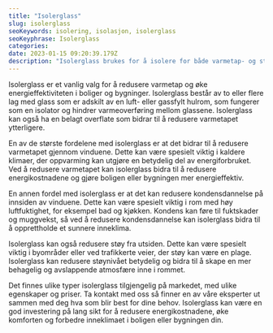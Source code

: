```yaml
---
title: "Isolerglass"
slug: isolerglass
seoKeywords: isolering, isolasjon, isolerglass
seoKeyphrase: Isolerglass
categories: 
date: 2023-01-15 09:20:39.179Z 
description: "Isolerglass brukes for å isolere for både varmetap- og støy, og passer for mange forskjellige applikasjoner. Les mer om isolerglass her."
---
```


Isolerglass er et vanlig valg for å redusere varmetap og øke energieffektiviteten i boliger og bygninger. Isolerglass består av to eller flere lag med glass som er adskilt av en luft- eller gassfylt hulrom, som fungerer som en isolator og hindrer varmeoverføring mellom glassene. Isolerglass kan også ha en belagt overflate som bidrar til å redusere varmetapet ytterligere.

En av de største fordelene med isolerglass er at det bidrar til å redusere varmetapet gjennom vinduene. Dette kan være spesielt viktig i kaldere klimaer, der oppvarming kan utgjøre en betydelig del av energiforbruket. Ved å redusere varmetapet kan isolerglass bidra til å redusere energikostnadene og gjøre boligen eller bygningen mer energieffektiv.

En annen fordel med isolerglass er at det kan redusere kondensdannelse på innsiden av vinduene. Dette kan være spesielt viktig i rom med høy luftfuktighet, for eksempel bad og kjøkken. Kondens kan føre til fuktskader og muggvekst, så ved å redusere kondensdannelse kan isolerglass bidra til å opprettholde et sunnere inneklima.

Isolerglass kan også redusere støy fra utsiden. Dette kan være spesielt viktig i byområder eller ved trafikkerte veier, der støy kan være en plage. Isolerglass kan redusere støynivået betydelig og bidra til å skape en mer behagelig og avslappende atmosfære inne i rommet.

Det finnes ulike typer isolerglass tilgjengelig på markedet, med ulike egenskaper og priser. Ta kontakt med oss så finner en av våre eksperter ut sammen med deg hva som blir best for dine behov. Isolerglass kan være en god investering på lang sikt for å redusere energikostnadene, øke komforten og forbedre inneklimaet i boligen eller bygningen din.
